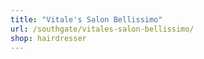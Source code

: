 ```yaml
---
title: "Vitale's Salon Bellissimo"
url: /southgate/vitales-salon-bellissimo/
shop: hairdresser
---
```

